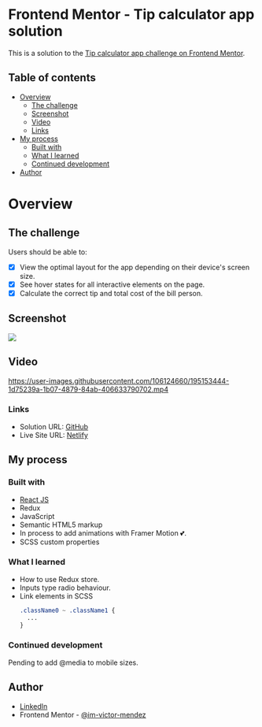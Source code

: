 # Frontend Mentor - Tip calculator app solution

This is a solution to the [Tip calculator app challenge on Frontend Mentor](https://www.frontendmentor.io/challenges/tip-calculator-app-ugJNGbJUX).

## Table of contents

- [Overview](#overview)
  - [The challenge](#the-challenge)
  - [Screenshot](#screenshot)
  - [Video](#video)
  - [Links](#links)
- [My process](#my-process)
  - [Built with](#built-with)
  - [What I learned](#what-i-learned)
  - [Continued development](#continued-development)
- [Author](#author)

# Overview

## The challenge

Users should be able to:

- [x] View the optimal layout for the app depending on their device's screen size.
- [x] See hover states for all interactive elements on the page.
- [x] Calculate the correct tip and total cost of the bill person.

## Screenshot

![](./src/media/Overview.jpeg)

## Video

https://user-images.githubusercontent.com/106124660/195153444-1d75239a-1b07-4879-84ab-406633790702.mp4

### Links

- Solution URL: [GitHub](https://github.com/im-victor-mendez/tip_calculator)
- Live Site URL: [Netlify](https://im-victor-mendez-tip-calculator.netlify.app/)

## My process

### Built with

- [React JS](https://reactjs.org/)
- Redux
- JavaScript
- Semantic HTML5 markup
- In process to add animations with Framer Motion 💕.
- SCSS custom properties

### What I learned

- How to use Redux store.
- Inputs type radio behaviour.
- Link elements in SCSS
  ```scss
  .className0 ~ .className1 {
    ...
  }
  ```

### Continued development

Pending to add @media to mobile sizes.

## Author

- [LinkedIn](https://www.linkedin.com/in/im-victor-mendez/)
- Frontend Mentor - [@im-victor-mendez](https://www.frontendmentor.io/profile/im-victor-mendez)
